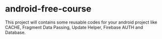 # android-free-course
This project will contains some reusable codes for your android project like CACHE, Fragment Data Passing, Update Helper, Firebase AUTH and Database.
